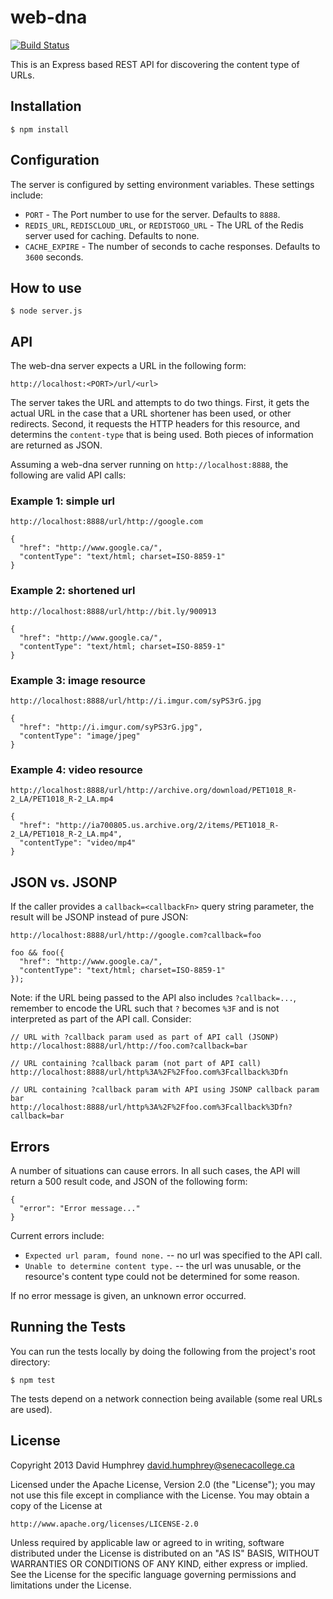# web-dna

[![Build Status](https://travis-ci.org/humphd/web-dna.png?branch=master)](https://travis-ci.org/humphd/web-dna)

This is an Express based REST API for discovering the content type of URLs.

## Installation
```
$ npm install
```

## Configuration

The server is configured by setting environment variables. These settings include:

- `PORT` - The Port number to use for the server. Defaults to `8888`.
- `REDIS_URL`, `REDISCLOUD_URL`, or `REDISTOGO_URL` - The URL of the Redis server used for caching. Defaults to none.
- `CACHE_EXPIRE` - The number of seconds to cache responses. Defaults to `3600` seconds.

## How to use
```
$ node server.js
```

## API

The web-dna server expects a URL in the following form:

    http://localhost:<PORT>/url/<url>

The server takes the URL and attempts to do two things. First, it gets the actual URL in the case that a URL shortener has been used, or other redirects. Second, it requests the HTTP headers for this resource, and determins the `content-type` that is being used. Both pieces of information are returned as JSON.

Assuming a web-dna server running on `http://localhost:8888`, the following are valid API calls:

### Example 1: simple url
```
http://localhost:8888/url/http://google.com

{
  "href": "http://www.google.ca/",
  "contentType": "text/html; charset=ISO-8859-1"
}
```

### Example 2: shortened url
```
http://localhost:8888/url/http://bit.ly/900913

{
  "href": "http://www.google.ca/",
  "contentType": "text/html; charset=ISO-8859-1"
}
```

### Example 3: image resource
```
http://localhost:8888/url/http://i.imgur.com/syPS3rG.jpg

{
  "href": "http://i.imgur.com/syPS3rG.jpg",
  "contentType": "image/jpeg"
}
```

### Example 4: video resource
```
http://localhost:8888/url/http://archive.org/download/PET1018_R-2_LA/PET1018_R-2_LA.mp4

{
  "href": "http://ia700805.us.archive.org/2/items/PET1018_R-2_LA/PET1018_R-2_LA.mp4",
  "contentType": "video/mp4"
}
```

## JSON vs. JSONP

If the caller provides a `callback=<callbackFn>` query string parameter, the result will be JSONP instead of pure JSON:
```
http://localhost:8888/url/http://google.com?callback=foo

foo && foo({
  "href": "http://www.google.ca/",
  "contentType": "text/html; charset=ISO-8859-1"
});
```

Note: if the URL being passed to the API also includes `?callback=...`, remember to encode the URL such that `?` becomes `%3F` and is not interpreted as part of the API call. Consider:
```
// URL with ?callback param used as part of API call (JSONP)
http://localhost:8888/url/http://foo.com?callback=bar

// URL containing ?callback param (not part of API call)
http://localhost:8888/url/http%3A%2F%2Ffoo.com%3Fcallback%3Dfn

// URL containing ?callback param with API using JSONP callback param bar
http://localhost:8888/url/http%3A%2F%2Ffoo.com%3Fcallback%3Dfn?callback=bar
```

## Errors

A number of situations can cause errors. In all such cases, the API will return a 500 result code, and JSON of the following form:

```
{
  "error": "Error message..."
}
```

Current errors include:

  - `Expected url param, found none.` -- no url was specified to the API call.
  - `Unable to determine content type.` -- the url was unusable, or the resource's content type could not be determined for some reason.

If no error message is given, an unknown error occurred.

## Running the Tests

You can run the tests locally by doing the following from the project's root directory:
```
$ npm test
```
The tests depend on a network connection being available (some real URLs are used).


## License

Copyright 2013 David Humphrey <david.humphrey@senecacollege.ca>

Licensed under the Apache License, Version 2.0 (the "License");
you may not use this file except in compliance with the License.
You may obtain a copy of the License at

    http://www.apache.org/licenses/LICENSE-2.0

Unless required by applicable law or agreed to in writing, software
distributed under the License is distributed on an "AS IS" BASIS,
WITHOUT WARRANTIES OR CONDITIONS OF ANY KIND, either express or implied.
See the License for the specific language governing permissions and
limitations under the License.
